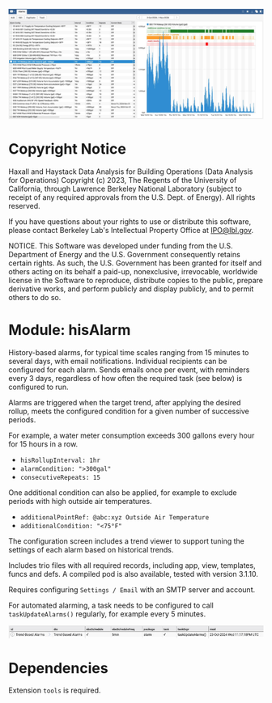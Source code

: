 ![Main hisAlarm view with examples](./assets/hisAlarm_main_view_example.jpg)

# Copyright Notice
  Haxall and Haystack Data Analysis for Building Operations (Data Analysis for
  Operations) Copyright (c) 2023, The Regents of the University of California,
  through Lawrence Berkeley National Laboratory (subject to receipt of any
  required approvals from the U.S. Dept. of Energy). All rights reserved.

  If you have questions about your rights to use or distribute this software,
  please contact Berkeley Lab's Intellectual Property Office at
  IPO@lbl.gov.

  NOTICE.  This Software was developed under funding from the U.S. Department
  of Energy and the U.S. Government consequently retains certain rights.  As 
  such, the U.S. Government has been granted for itself and others acting on
  its behalf a paid-up, nonexclusive, irrevocable, worldwide license in the 
  Software to reproduce, distribute copies to the public, prepare derivative
  works, and perform publicly and display publicly, and to permit others to do 
  so.

# Module: hisAlarm
History-based alarms, for typical time scales ranging from 15 minutes to several days, with email notifications.
Individual recipients can be configured for each alarm. Sends emails once per event, with reminders every 3 days,
regardless of how often the required task (see below) is configured to run.

Alarms are triggered when the target trend, after applying the desired rollup, meets the configured condition for
a given number of successive periods.

For example, a water meter consumption exceeds 300 gallons every hour for 15 hours in a row.
- `hisRollupInterval: 1hr`
- `alarmCondition: ">300gal"`
- `consecutiveRepeats: 15`

One additional condition can also be applied, for example to exclude periods with high outside air temperatures.
- `additionalPointRef: @abc:xyz Outside Air Temperature`
- `additionalCondition: "<75°F"`

The configuration screen includes a trend viewer to support tuning the settings of each alarm based on historical trends.

Includes trio files with all required records, including app, view, templates, funcs and defs. A compiled pod is
also available, tested with version 3.1.10.

Requires configuring `Settings / Email` with an SMTP server and account.

For automated alarming, a task needs to be configured to call `taskUpdateAlarms()` regularly, for example
every 5 minutes.

![Sample task screenshot](./assets/hisAlarm_task.jpg)

# Dependencies
Extension `tools` is required.
